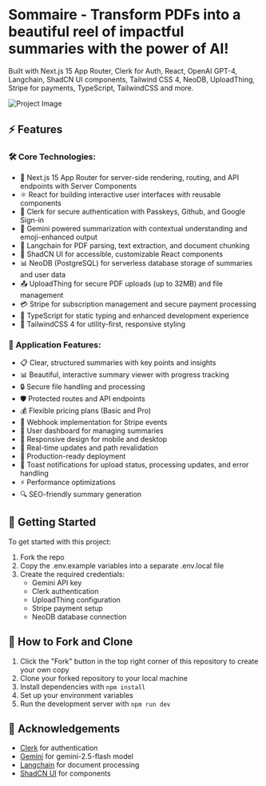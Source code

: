 # Sommaire - Transform PDFs into a beautiful reel of impactful summaries with the power of AI!

Built with Next.js 15 App Router, Clerk for Auth, React, OpenAI GPT-4, Langchain, ShadCN UI components, Tailwind CSS 4, NeoDB, UploadThing, Stripe for payments, TypeScript, TailwindCSS and more.

![Project Image](https://www.sommaire.vercel.app/opengraph-image.png)

## ⚡ Features

### 🛠️ Core Technologies:

- 🚀 Next.js 15 App Router for server-side rendering, routing, and API endpoints with Server Components
- ⚛️ React for building interactive user interfaces with reusable components
- 🔑 Clerk for secure authentication with Passkeys, Github, and Google Sign-in
- 🧠 Gemini powered summarization with contextual understanding and emoji-enhanced output
- 🧠 Langchain for PDF parsing, text extraction, and document chunking
- 🎨 ShadCN UI for accessible, customizable React components
- 📊 NeoDB (PostgreSQL) for serverless database storage of summaries and user data
- 📤 UploadThing for secure PDF uploads (up to 32MB) and file management
- 💳 Stripe for subscription management and secure payment processing
- 📝 TypeScript for static typing and enhanced development experience
- 🎨 TailwindCSS 4 for utility-first, responsive styling

### 🚀 Application Features:

- 📋 Clear, structured summaries with key points and insights
- 📊 Beautiful, interactive summary viewer with progress tracking
- 🔒 Secure file handling and processing
- 🛡️ Protected routes and API endpoints
- 💰 Flexible pricing plans (Basic and Pro)
- 🔗 Webhook implementation for Stripe events
- 📱 User dashboard for managing summaries
- 📱 Responsive design for mobile and desktop
- 🔄 Real-time updates and path revalidation
- 🚀 Production-ready deployment
- 🔔 Toast notifications for upload status, processing updates, and error handling
- ⚡ Performance optimizations
- 🔍 SEO-friendly summary generation

## 🚀 Getting Started

To get started with this project:

1. Fork the repo
2. Copy the .env.example variables into a separate .env.local file
3. Create the required credentials:
   - Gemini API key
   - Clerk authentication
   - UploadThing configuration
   - Stripe payment setup
   - NeoDB database connection

## 🔧 How to Fork and Clone

1. Click the "Fork" button in the top right corner of this repository to create your own copy
2. Clone your forked repository to your local machine
3. Install dependencies with `npm install`
4. Set up your environment variables
5. Run the development server with `npm run dev`

## 🙏 Acknowledgements

- [Clerk](https://go.clerk.com/5oWrFA) for authentication
- [Gemini](https://gemini.com) for gemini-2.5-flash model
- [Langchain](https://js.langchain.com) for document processing
- [ShadCN UI](https://ui.shadcn.com/) for components
